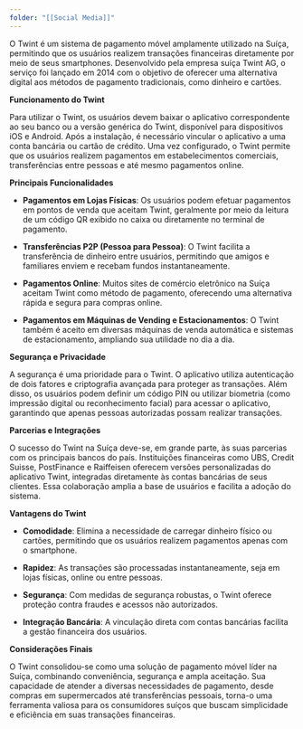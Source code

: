 ```yaml
---
folder: "[[Social Media]]"
---
```

O Twint é um sistema de pagamento móvel amplamente utilizado na Suíça, permitindo que os usuários realizem transações financeiras diretamente por meio de seus smartphones. Desenvolvido pela empresa suíça Twint AG, o serviço foi lançado em 2014 com o objetivo de oferecer uma alternativa digital aos métodos de pagamento tradicionais, como dinheiro e cartões.

**Funcionamento do Twint**

Para utilizar o Twint, os usuários devem baixar o aplicativo correspondente ao seu banco ou a versão genérica do Twint, disponível para dispositivos iOS e Android. Após a instalação, é necessário vincular o aplicativo a uma conta bancária ou cartão de crédito. Uma vez configurado, o Twint permite que os usuários realizem pagamentos em estabelecimentos comerciais, transferências entre pessoas e até mesmo pagamentos online.

**Principais Funcionalidades**

- **Pagamentos em Lojas Físicas**: Os usuários podem efetuar pagamentos em pontos de venda que aceitam Twint, geralmente por meio da leitura de um código QR exibido no caixa ou diretamente no terminal de pagamento.

- **Transferências P2P (Pessoa para Pessoa)**: O Twint facilita a transferência de dinheiro entre usuários, permitindo que amigos e familiares enviem e recebam fundos instantaneamente.

- **Pagamentos Online**: Muitos sites de comércio eletrônico na Suíça aceitam Twint como método de pagamento, oferecendo uma alternativa rápida e segura para compras online.

- **Pagamentos em Máquinas de Vending e Estacionamentos**: O Twint também é aceito em diversas máquinas de venda automática e sistemas de estacionamento, ampliando sua utilidade no dia a dia.

**Segurança e Privacidade**

A segurança é uma prioridade para o Twint. O aplicativo utiliza autenticação de dois fatores e criptografia avançada para proteger as transações. Além disso, os usuários podem definir um código PIN ou utilizar biometria (como impressão digital ou reconhecimento facial) para acessar o aplicativo, garantindo que apenas pessoas autorizadas possam realizar transações.

**Parcerias e Integrações**

O sucesso do Twint na Suíça deve-se, em grande parte, às suas parcerias com os principais bancos do país. Instituições financeiras como UBS, Credit Suisse, PostFinance e Raiffeisen oferecem versões personalizadas do aplicativo Twint, integradas diretamente às contas bancárias de seus clientes. Essa colaboração amplia a base de usuários e facilita a adoção do sistema.

**Vantagens do Twint**

- **Comodidade**: Elimina a necessidade de carregar dinheiro físico ou cartões, permitindo que os usuários realizem pagamentos apenas com o smartphone.

- **Rapidez**: As transações são processadas instantaneamente, seja em lojas físicas, online ou entre pessoas.

- **Segurança**: Com medidas de segurança robustas, o Twint oferece proteção contra fraudes e acessos não autorizados.

- **Integração Bancária**: A vinculação direta com contas bancárias facilita a gestão financeira dos usuários.

**Considerações Finais**

O Twint consolidou-se como uma solução de pagamento móvel líder na Suíça, combinando conveniência, segurança e ampla aceitação. Sua capacidade de atender a diversas necessidades de pagamento, desde compras em supermercados até transferências pessoais, torna-o uma ferramenta valiosa para os consumidores suíços que buscam simplicidade e eficiência em suas transações financeiras. 